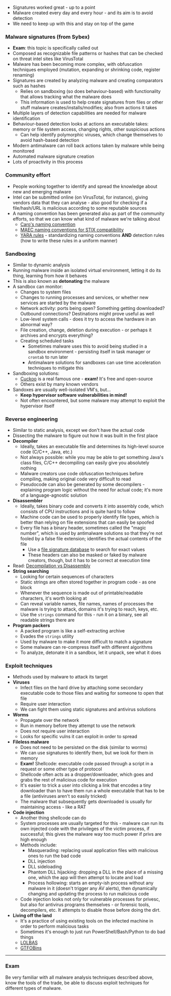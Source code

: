 - Signatures worked great - up to a point
- Malware created every day and every hour - and its aim is to avoid detection
- We need to keep up with this and stay on top of the game

### Malware signatures (from Sybex)

- **Exam**: this topic is specifically called out
- Composed as recognizable file patterns or hashes that can be checked on threat intel sites like VirusTotal
- Malware has been becoming more complex, with obfuscation techniques employed (mutation, expanding or shrinking code, register renaming)
- Signatures are created by analyzing malware and creating comparators such as hashes
	- Relies on sandboxing (so does behaviour-based) with functionality that allows tracking what the malware does
	- This information is used to help create signatures from files or other stuff malware creates/installs/modifies; also from actions it takes
- Multiple layers of detection capabilities are needed for malware identification
- Behaviour-based detection looks at actions an executable takes: memory or file system access, changing rights, other suspicious actions
	- Can help identify polymorphic viruses, which change themselves to avoid hash-based detection
- Modern antimalware can roll back actions taken by malware while being monitored
- Automated malware signature creation 
- Lots of proactivity in this process

### Community effort

- People working together to identify and spread the knowledge about new and emerging malware
- Intel can be submitted online (on VirusTotal, for instance), giving vendors data that they can analyse - also good for checking if a file/hash/URL is malicious according to some reputable sources
- A naming convention has been generated also as part of the community efforts, so that we can know what kind of malware we're talking about
	- [Caro's naming convention](http://www.caro.org/articles/naming.html)
	- [MAEC naming conventions for STIX compatibility](https://maecproject.github.io/about-maec/)
	- [YARA rules](https://yara.readthedocs.io/en/stable/) - standardizing naming conventions **AND** detection rules (how to write these rules in a uniform manner)

### Sandboxing

- Similar to dynamic analysis
- Running malware inside an isolated virtual environment, letting it do its thing, learning from how it behaves
- This is also known as **detonating** the malware
- A sandbox can monitor:
	- Changes to system files
	- Changes to running processes and services, or whether new services are started by the malware
	- Network activity: ports being open? Something getting downloaded? Outbound connections? Destinations might prove useful as well
	- Low-level system calls - does it try to access the hardware in an abnormal way?
	- File creation, change, deletion during execution - or perhaps it archives and encrypts everything?
	- Creating scheduled tasks 
		- Sometimes malware uses this to avoid being studied in a sandbox environment - persisting itself in task manager or `crontab` to run later
		- Antimalware solutions for sandboxes can use time acceleration techniques to mitigate this
- Sandboxing solutions:
	- [Cuckoo](https://cuckoosandbox.org/) is a real famous one - **exam!** It's free and open-source
	- Others exist by many known vendors
- Sandoxes are usually well-isolated VM's, but...
	- **Keep hypervisor software vulnerabilities in mind!**
	- Not often encountered, but some malware may attempt to exploit the hypervisor itself

### Reverse engineering

- Similar to static analysis, except we don't have the actual code
- Dissecting the malware to figure out how it was built in the first place
- **Decompiler**
	- Ideally, takes an executable file and determines its high-level source code (C/C++, Java, etc.)
	- Not always possible: while you may be able to get something Java's class files, C/C++ decompiling can easily give you absolutely nothing
	- Malware creators use code obfuscation techniques before compiling, making original code very difficult to read 
	- Pseudocode can also be generated by some decompilers - explaining program logic without the need for actual code; it's more of a language-agnostic solution
- **Disassembler**
	- Ideally, takes binary code and converts it into assembly code, which consists of CPU instructions and is quite hard to follow
	- Machine code can be used to properly identify file types, which is better than relying on file extensions that can easily be spoofed
	- Every file has a binary header, sometimes called the "magic number", which is used by antimalware solutions so that they're not fooled by a false file extension; identifies the actual contents of the file
		- Use a [file signature database](https://www.garykessler.net/library/file_sigs.html) to search for exact values
		- These headers can also be masked or faked by malware creators, though, but it has to be correct at execution time
- Read: [Decompilation vs Disassembly](https://www.hex-rays.com/decompiler/decompilation_vs_disassembly/)
- **String searching**
	- Looking for certain sequences of characters
	- Static strings are often stored together in program code - as one block
	- Whenever the sequence is made out of printable/readable characters, it's worth looking at
	- Can reveal variable names, file names, names of processes the malware is trying to attack, domains it's trying to reach, keys, etc.
	- Use the `strings` command for this - run it on a binary, see all readable strings there are
- **Program packers**
	- A packed program is like a self-extracting archive
	- Evades the `strings` utility
	- Used by malware to make it more difficult to match a signature
	- Some malware can re-compress itself with different algorithms
	- To analyze, detonate it in a sandbox, let it unpack, see what it does 

### Exploit techniques

- Methods used by malware to attack its target
- **Viruses**
	- Infect files on the hard drive by attaching some secondary executable code to those files and waiting for someone to open that file
	- Require user interaction
	- We can fight them using static signatures and antivirus solutions
- **Worms**
	- Propagate over the network
	- Run in memory before they attempt to use the network
	- Does not require user interaction
	- Looks for specific vulns it can exploit in order to spread
- **Fileless malware**
	- Does not need to be persisted on the disk (similar to worms)
	- We can use signatures to identify them, but we look for them in memory
	- **Exam!** Shellcode: executable code passed through a script in a request or some other type of protocol
	- Shellcode often acts as a dropper/downloader, which goes and grabs the rest of malicious code for execution
	- It's easier to trick a user into clicking a link that encodes a tiny downloader than to have them run a whole executable that has to be a file (antiviruses aren't so easily tricked)
	- The malware that subsequently gets downloaded is usually for maintaining access - like a RAT
- **Code injection**
	- Another thing shellcode can do
	- System processes are usually targeted for this - malware can run its own injected code with the privileges of the victim process, if successful; this gives the malware way too much power if privs are high enough
	- Methods include:
		- Masquerading: replacing usual application files with malicious ones to run the bad code
		- DLL injection
		- DLL sideloading
		- Phantom DLL hijacking: dropping a DLL in the place of a missing one, which the app will then attempt to locate and load 
		- Process hollowing: starts an empty-ish process without any malware in it (doesn't trigger any AV alerts), then dynamically changing and updating the process to run malicious code
	- Code injection looks not only for vulnerable processes for privesc, but also for antivirus programs themselves - or forensic tools, decompilers, etc. It attempts to disable those before doing the dirt.
- **Living off the land**
	- It's a practice of using existing tools on the infected machine in order to perform malicious tasks
	- Sometimes it's enough to just run PowerShell/Bash/Python to do bad things
	- [LOLBAS](https://lolbas-project.github.io/#)
	- [GTFOBins](https://gtfobins.github.io/)

---

### Exam

Be very familiar with all malware analysis techniques described above, know the tools of the trade, be able to discuss exploit techniques for different types of malware. 